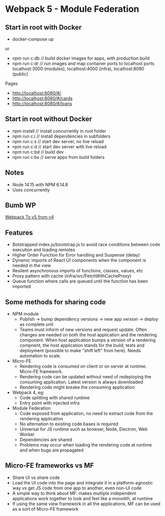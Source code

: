 
# Webpack 5 - Module Federation

## Start in root with Docker

- docker-compose up

or

- npm run c:db // build docker images for apps, with production build
- npm run c:dr // run images and map container ports to localhost ports localhost:3000 (modules), localhost:4000 (infra), localhost:8080 (public)

Pages

- <http://localhost:8080/#/>
- <http://localhost:8080/#/cards>
- <http://localhost:8080/#/loans>

## Start in root without Docker

- npm install // install concurrently in root folder
- npm run c:i // install dependencies in subfolders
- npm run c:s // start dev server, no live reload
- npm run c:d // start dev server with live reload
- npm run c:bd // build dev
- npm run c:bs // serve apps from build folders

## Notes

- Node 14.15 with NPM 6.14.8
- Uses concurrently

## Bumb WP

[Webpack To v5 from v4](https://webpack.js.org/migrate/5/)

## Features

- Botstrapped index.js/bootstrap.js to avoid race conditions between code execution and loading remotes
- Higher Order Function for Error handling and Suspense (delay)
- Dynamic imports of React UI components when the component is needed in the view
- Resilent asynchronous imports of functions, classes, values, etc
- Proxy pattern with cache (infra/src/FetchWithCacheProxy)
- Queue function where calls are queued until the function has been imported

## Some methods for sharing code

- NPM module
  - Publish -> bump dependency versions -> new app version -> deploy as complete unit
  - Teams must inform of new versions and request update. Often changes are needed on both the host application and the rendering component. When host application bumps a version of a rendering compnent, the host application stands for the build, tests and deployment (possible to make "shift left" from here). Needs automation to scale.
- Micro-FE
  - Rendering code is consumed on client or on server at runtime. Micro-FE framework.
  - Rendering code can be updated without need of redeploying the consuming application. Latest version is always downloaded
  - Rendering code might breake the consuming application
- Webpack 4, eg:
  - Code splitting with shared runtime
  - Entry point with injected infra
- Module Federation
  - Code exposed from application, no need to extract code from the rendering application
  - No alternation to existing code bases is required
  - Universal for JS runtime such as browser, Node, Electron, Web Worker
  - Dependencies are shared
  - Problems may occur when loading the rendering code at runtime and when bugs are propagated

## Micro-FE frameworks vs MF

- Share UI vs share code
- Load the UI code into the page and integrate it in a platform-agnostic way vs get JS code from one app to another, even non-UI code
- A simple way to think about MF: makes multiple independent applications work together to look and feel like a monolith, at runtime
- If using the same view framework in all the applications, MF can be used as a sort of Micro-FE framework
